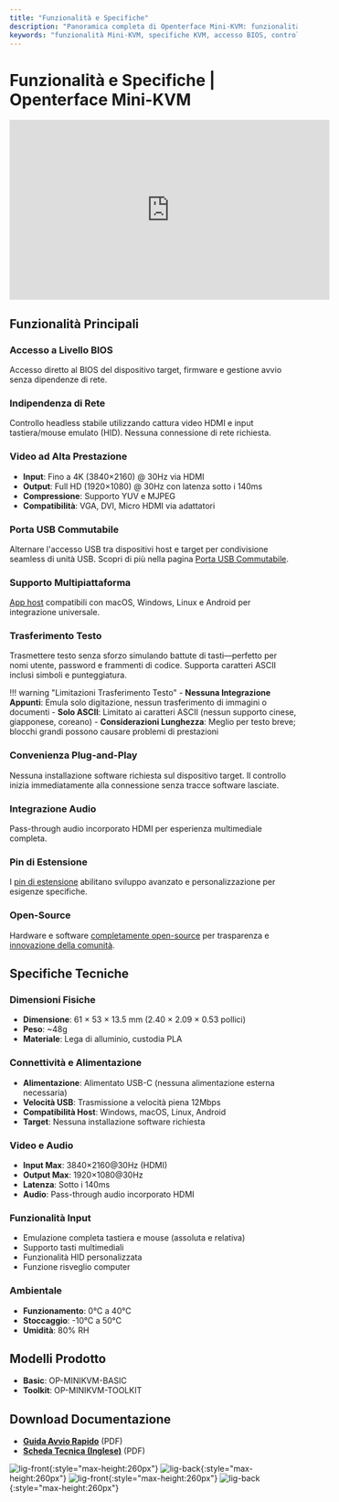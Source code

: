 ```yaml
---
title: "Funzionalità e Specifiche"
description: "Panoramica completa di Openterface Mini-KVM: funzionalità potenti inclusi accesso a livello BIOS, supporto video 4K, compatibilità multipiattaforma, condivisione USB e specifiche tecniche dettagliate. Tutto quello che devi sapere su questa soluzione di controllo computer headless."
keywords: "funzionalità Mini-KVM, specifiche KVM, accesso BIOS, controllo headless, KVM 4K, condivisione USB, KVM multipiattaforma, trasferimento testo, KVM plug and play, KVM open source, specifiche tecniche"
---
```


# **Funzionalità e Specifiche** | Openterface Mini-KVM

<iframe 
  width="560" 
  height="315" 
  src="https://www.youtube.com/embed/r3HNUflWGOY?si=84Ek6F9ocHmmGTqW" 
  title="YouTube video player" 
  frameborder="0" 
  allow="accelerometer; autoplay; clipboard-write; encrypted-media; gyroscope; picture-in-picture; web-share" 
  referrerpolicy="strict-origin-when-cross-origin" 
  allowfullscreen>
</iframe>

## Funzionalità Principali

### **Accesso a Livello BIOS**

Accesso diretto al BIOS del dispositivo target, firmware e gestione avvio senza dipendenze di rete.

### **Indipendenza di Rete**

Controllo headless stabile utilizzando cattura video HDMI e input tastiera/mouse emulato (HID). Nessuna connessione di rete richiesta.

### **Video ad Alta Prestazione**

- **Input**: Fino a 4K (3840×2160) @ 30Hz via HDMI
- **Output**: Full HD (1920×1080) @ 30Hz con latenza sotto i 140ms
- **Compressione**: Supporto YUV e MJPEG
- **Compatibilità**: VGA, DVI, Micro HDMI via adattatori

### **Porta USB Commutabile**

Alternare l'accesso USB tra dispositivi host e target per condivisione seamless di unità USB. Scopri di più nella pagina [Porta USB Commutabile](../usb-switch).

### **Supporto Multipiattaforma**

[App host](/app) compatibili con macOS, Windows, Linux e Android per integrazione universale.

### **Trasferimento Testo**

Trasmettere testo senza sforzo simulando battute di tasti—perfetto per nomi utente, password e frammenti di codice. Supporta caratteri ASCII inclusi simboli e punteggiatura.

!!! warning "Limitazioni Trasferimento Testo" - **Nessuna Integrazione Appunti**: Emula solo digitazione, nessun trasferimento di immagini o documenti - **Solo ASCII**: Limitato ai caratteri ASCII (nessun supporto cinese, giapponese, coreano) - **Considerazioni Lunghezza**: Meglio per testo breve; blocchi grandi possono causare problemi di prestazioni

### **Convenienza Plug-and-Play**

Nessuna installazione software richiesta sul dispositivo target. Il controllo inizia immediatamente alla connessione senza tracce software lasciate.

### **Integrazione Audio**

Pass-through audio incorporato HDMI per esperienza multimediale completa.

### **Pin di Estensione**

I [pin di estensione](../extension-pins) abilitano sviluppo avanzato e personalizzazione per esigenze specifiche.

### **Open-Source**

Hardware e software [completamente open-source](/compliance) per trasparenza e [innovazione della comunità](/discord).

## Specifiche Tecniche

### **Dimensioni Fisiche**

- **Dimensione**: 61 × 53 × 13.5 mm (2.40 × 2.09 × 0.53 pollici)
- **Peso**: ~48g
- **Materiale**: Lega di alluminio, custodia PLA

### **Connettività e Alimentazione**

- **Alimentazione**: Alimentato USB-C (nessuna alimentazione esterna necessaria)
- **Velocità USB**: Trasmissione a velocità piena 12Mbps
- **Compatibilità Host**: Windows, macOS, Linux, Android
- **Target**: Nessuna installazione software richiesta

### **Video e Audio**

- **Input Max**: 3840×2160@30Hz (HDMI)
- **Output Max**: 1920×1080@30Hz
- **Latenza**: Sotto i 140ms
- **Audio**: Pass-through audio incorporato HDMI

### **Funzionalità Input**

- Emulazione completa tastiera e mouse (assoluta e relativa)
- Supporto tasti multimediali
- Funzionalità HID personalizzata
- Funzione risveglio computer

### **Ambientale**

- **Funzionamento**: 0°C a 40°C
- **Stoccaggio**: -10°C a 50°C
- **Umidità**: 80% RH

## Modelli Prodotto

- **Basic**: OP-MINIKVM-BASIC
- **Toolkit**: OP-MINIKVM-TOOLKIT

## Download Documentazione

- **[Guida Avvio Rapido](https://raw.githubusercontent.com/TechxArtisanStudio/Openterface/main/product-printed-materials/minikvm_quick_start_guide_20240928.pdf)** (PDF)
- **[Scheda Tecnica (Inglese)](https://raw.githubusercontent.com/TechxArtisanStudio/Openterface/main/product-printed-materials/Openterface-Mini-KVM-Basic-and-Toolkit-Datasheet-Eng-20250313.pdf)** (PDF)

![lig-front](https://assets.openterface.com/images/product/minikvm-v1-9-front.svg#only-light){:style="max-height:260px"}
![lig-back](https://assets.openterface.com/images/product/minikvm-v1-9-back.svg#only-light){:style="max-height:260px"}
![lig-front](https://assets.openterface.com/images/product/minikvm-v1-9-front_1.svg#only-dark){:style="max-height:260px"}
![lig-back](https://assets.openterface.com/images/product/minikvm-v1-9-back_1.svg#only-dark){:style="max-height:260px"}
